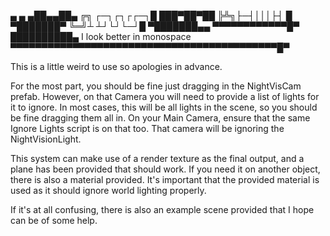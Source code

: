   ▄   ▄
 ▄██▄▄██▄          ╔╗ ┌─┐┌┐┌┌─┐█
 ███▀██▀██         ╠╩╗├─┤│││├┤ █
 ▀███████▀         ╚═╝┴ ┴┘└┘└─┘█
   ▀███████▄▄      ▀▀▀▀▀▀▀▀▀▀▀▀█▀
    ██████████▄    I look better in monospace
▀▀▀▀▀▀▀▀▀▀▀▀▀▀▀▀▀▀▀▀▀▀▀▀▀▀▀▀▀▀▀▀▀▀▀▀▀▀▀▀▀▀▀█▀

This is a little weird to use so apologies
in advance.

For the most part, you should be fine
just dragging in the NightVisCam prefab.
However, on that Camera you will need 
to provide a list of lights for it to 
ignore.
In most cases, this will be all lights
in the scene, so you should be fine 
dragging them all in.
On your Main Camera, ensure that the 
same Ignore Lights script is on that 
too. That camera will be ignoring the 
NightVisionLight.

This system can make use of a render
texture as the final output, and a plane
has been provided that should work.
If you need it on another object, there
is also a material provided. 
It's important that the provided material
is used as it should ignore world lighting
properly.

If it's at all confusing, there is also
an example scene provided that I hope
can be of some help.